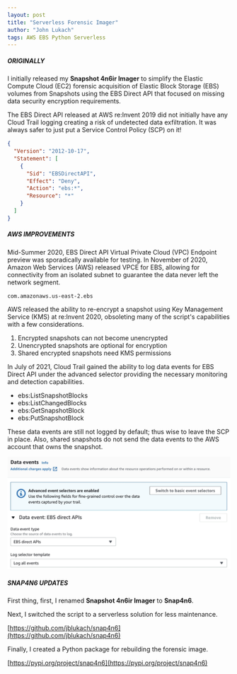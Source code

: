 ```yaml
---
layout: post
title: "Serverless Forensic Imager"
author: "John Lukach"
tags: AWS EBS Python Serverless
---
```


##### ORIGINALLY

I initially released my **Snapshot 4n6ir Imager** to simplify the Elastic Compute Cloud (EC2) forensic acquisition of Elastic Block Storage (EBS) volumes from Snapshots using the EBS Direct API that focused on missing data security encryption requirements. 

The EBS Direct API released at AWS re:Invent 2019 did not initially have any Cloud Trail logging creating a risk of undetected data exfiltration. It was always safer to just put a Service Control Policy (SCP) on it!

```json
{    
  "Version": "2012-10-17",
  "Statement": [
    {
      "Sid": "EBSDirectAPI",
      "Effect": "Deny",
      "Action": "ebs:*",
      "Resource": "*"
    }
  ]
}
```

##### AWS IMPROVEMENTS

Mid-Summer 2020, EBS Direct API Virtual Private Cloud (VPC) Endpoint preview was sporadically available for testing. In November of 2020, Amazon Web Services (AWS) released VPCE for EBS, allowing for connectivity from an isolated subnet to guarantee the data never left the network segment. 

```
com.amazonaws.us-east-2.ebs
```

AWS released the ability to re-encrypt a snapshot using Key Management Service (KMS) at re:Invent 2020, obsoleting many of the script's capabilities with a few considerations.

 1. Encrypted snapshots can not become unencrypted
 2. Unencrypted snapshots are optional for encryption
 3. Shared encrypted snapshots need KMS permissions

In July of 2021, Cloud Trail gained the ability to log data events for EBS Direct API under the advanced selector providing the necessary monitoring and detection capabilities. 

 - ebs:ListSnapshotBlocks
 - ebs:ListChangedBlocks
 - ebs:GetSnapshotBlock
 - ebs:PutSnapshotBlock

These data events are still not logged by default; thus wise to leave the SCP in place. Also, shared snapshots do not send the data events to the AWS account that owns the snapshot.

![Cloud Trail Data Event EBS Direct API](/images/2022/03/dataevent-ebsdirectapi-cloudtrail.jpg)

##### SNAP4N6 UPDATES

First thing, first, I renamed **Snapshot 4n6ir Imager** to **Snap4n6**.

Next, I switched the script to a serverless solution for less maintenance.

[https://github.com/jblukach/snap4n6](https://github.com/jblukach/snap4n6)

Finally, I created a Python package for rebuilding the forensic image.

[https://pypi.org/project/snap4n6](https://pypi.org/project/snap4n6)
